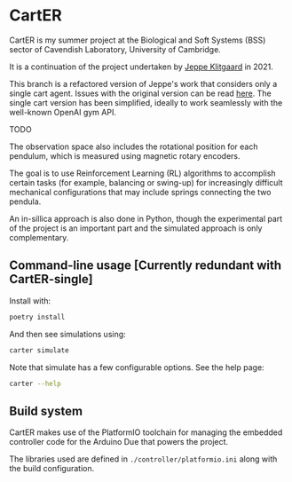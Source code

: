CartER
==========

CartER is my summer project at the Biological and Soft Systems (BSS) sector of Cavendish Laboratory, University of Cambridge.

It is a continuation of the project undertaken by
[Jeppe Klitgaard](https://github.com/JeppeKlitgaard/CartER/) in 2021.

This branch is a refactored version of Jeppe's work that considers only a single cart agent. Issues with the original version can be read [here](https://jeppeklitgaard.github.io/CartER/articles/handover_v1/#what-does-not-work). The single cart version has been simplified, ideally to work seamlessly with the well-known OpenAI gym API.

TODO

The observation space also includes the rotational position for each pendulum, which is measured using magnetic rotary encoders.

The goal is to use Reinforcement Learning (RL) algorithms to accomplish certain tasks (for example, balancing or swing-up) for increasingly difficult mechanical configurations that may include springs connecting the two pendula.

An in-sillica approach is also done in Python, though the experimental part of the project is an important part and the simulated approach is only complementary.

## Command-line usage [Currently redundant with CartER-single]

Install with:

```sh
poetry install
```

And then see simulations using:

```sh
carter simulate
```

Note that simulate has a few configurable options. See the help page:

```sh
carter --help
```

## Build system

CartER makes use of the PlatformIO toolchain for managing the embedded
controller code for the Arduino Due that powers the project.

The libraries used are defined in `./controller/platformio.ini` along with the
build configuration.
